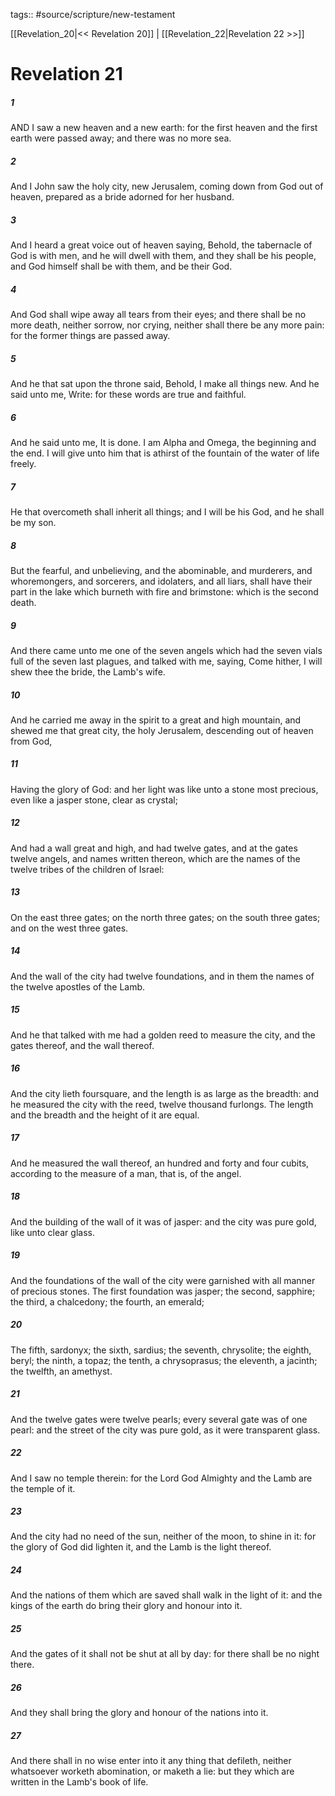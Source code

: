 tags:: #source/scripture/new-testament

[[Revelation_20|<< Revelation 20]] | [[Revelation_22|Revelation 22 >>]]

# Revelation 21

##### 1

AND I saw a new heaven and a new earth: for the first heaven and the first earth were passed away; and there was no more sea.

##### 2

And I John saw the holy city, new Jerusalem, coming down from God out of heaven, prepared as a bride adorned for her husband.

##### 3

And I heard a great voice out of heaven saying, Behold, the tabernacle of God is with men, and he will dwell with them, and they shall be his people, and God himself shall be with them, and be their God.

##### 4

And God shall wipe away all tears from their eyes; and there shall be no more death, neither sorrow, nor crying, neither shall there be any more pain: for the former things are passed away.

##### 5

And he that sat upon the throne said, Behold, I make all things new. And he said unto me, Write: for these words are true and faithful.

##### 6

And he said unto me, It is done. I am Alpha and Omega, the beginning and the end. I will give unto him that is athirst of the fountain of the water of life freely.

##### 7

He that overcometh shall inherit all things; and I will be his God, and he shall be my son.

##### 8

But the fearful, and unbelieving, and the abominable, and murderers, and whoremongers, and sorcerers, and idolaters, and all liars, shall have their part in the lake which burneth with fire and brimstone: which is the second death.

##### 9

And there came unto me one of the seven angels which had the seven vials full of the seven last plagues, and talked with me, saying, Come hither, I will shew thee the bride, the Lamb's wife.

##### 10

And he carried me away in the spirit to a great and high mountain, and shewed me that great city, the holy Jerusalem, descending out of heaven from God,

##### 11

Having the glory of God: and her light was like unto a stone most precious, even like a jasper stone, clear as crystal;

##### 12

And had a wall great and high, and had twelve gates, and at the gates twelve angels, and names written thereon, which are the names of the twelve tribes of the children of Israel:

##### 13

On the east three gates; on the north three gates; on the south three gates; and on the west three gates.

##### 14

And the wall of the city had twelve foundations, and in them the names of the twelve apostles of the Lamb.

##### 15

And he that talked with me had a golden reed to measure the city, and the gates thereof, and the wall thereof.

##### 16

And the city lieth foursquare, and the length is as large as the breadth: and he measured the city with the reed, twelve thousand furlongs. The length and the breadth and the height of it are equal.

##### 17

And he measured the wall thereof, an hundred and forty and four cubits, according to the measure of a man, that is, of the angel.

##### 18

And the building of the wall of it was of jasper: and the city was pure gold, like unto clear glass.

##### 19

And the foundations of the wall of the city were garnished with all manner of precious stones. The first foundation was jasper; the second, sapphire; the third, a chalcedony; the fourth, an emerald;

##### 20

The fifth, sardonyx; the sixth, sardius; the seventh, chrysolite; the eighth, beryl; the ninth, a topaz; the tenth, a chrysoprasus; the eleventh, a jacinth; the twelfth, an amethyst.

##### 21

And the twelve gates were twelve pearls; every several gate was of one pearl: and the street of the city was pure gold, as it were transparent glass.

##### 22

And I saw no temple therein: for the Lord God Almighty and the Lamb are the temple of it.

##### 23

And the city had no need of the sun, neither of the moon, to shine in it: for the glory of God did lighten it, and the Lamb is the light thereof.

##### 24

And the nations of them which are saved shall walk in the light of it: and the kings of the earth do bring their glory and honour into it.

##### 25

And the gates of it shall not be shut at all by day: for there shall be no night there.

##### 26

And they shall bring the glory and honour of the nations into it.

##### 27

And there shall in no wise enter into it any thing that defileth, neither whatsoever worketh abomination, or maketh a lie: but they which are written in the Lamb's book of life.
